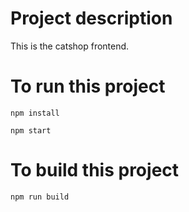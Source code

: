 # Project description

This is the catshop frontend.

# To run this project

```
npm install
```

```
npm start
```

# To build this project

```
npm run build
```
